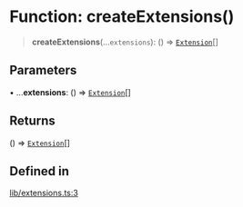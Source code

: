 # Function: createExtensions()

> **createExtensions**(...`extensions`): () => [`Extension`](../../sdk/classes/Extension.md)[]

## Parameters

• ...**extensions**: () => [`Extension`](../../sdk/classes/Extension.md)[]

## Returns

() => [`Extension`](../../sdk/classes/Extension.md)[]

## Defined in

[lib/extensions.ts:3](https://github.com/andreisergiu98/baeta/blob/e352a1ec749c5b23df693f5f8373ac0b75347349/packages/core/lib/extensions.ts#L3)

